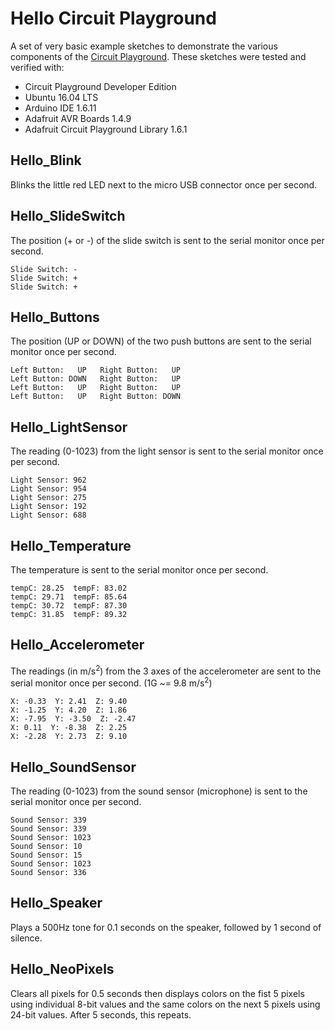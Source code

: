 # Hello Circuit Playground
A set of very basic example sketches to demonstrate the various components
of the [Circuit Playground](https://www.adafruit.com/products/3000).
These sketches were tested and verified with:
* Circuit Playground Developer Edition
* Ubuntu 16.04 LTS
* Arduino IDE 1.6.11
* Adafruit AVR Boards 1.4.9
* Adafruit Circuit Playground Library 1.6.1

## Hello_Blink
Blinks the little red LED next to the micro USB connector once per second.

## Hello_SlideSwitch
The position (+ or -) of the slide switch is sent to the serial monitor once
per second.
```
Slide Switch: -
Slide Switch: +
Slide Switch: +
```

## Hello_Buttons
The position (UP or DOWN) of the two push buttons are sent to the serial
monitor once per second.
```
Left Button:   UP   Right Button:   UP
Left Button: DOWN   Right Button:   UP
Left Button:   UP   Right Button:   UP
Left Button:   UP   Right Button: DOWN
```

## Hello_LightSensor
The reading (0-1023) from the light sensor is sent to the serial monitor once
per second.
```
Light Sensor: 962
Light Sensor: 954
Light Sensor: 275
Light Sensor: 192
Light Sensor: 688
```

## Hello_Temperature
The temperature is sent to the serial monitor once per second.
```
tempC: 28.25  tempF: 83.02
tempC: 29.71  tempF: 85.64
tempC: 30.72  tempF: 87.30
tempC: 31.85  tempF: 89.32
```

## Hello_Accelerometer
The readings (in m/s<sup>2</sup>) from the 3 axes of the accelerometer are sent
to the serial monitor once per second. (1G ~= 9.8 m/s<sup>2</sup>)
```
X: -0.33  Y: 2.41  Z: 9.40
X: -1.25  Y: 4.20  Z: 1.86
X: -7.95  Y: -3.50  Z: -2.47
X: 0.11  Y: -8.38  Z: 2.25
X: -2.28  Y: 2.73  Z: 9.10
```

## Hello_SoundSensor
The reading (0-1023) from the sound sensor (microphone) is sent to the serial
monitor once per second.
```
Sound Sensor: 339
Sound Sensor: 339
Sound Sensor: 1023
Sound Sensor: 10
Sound Sensor: 15
Sound Sensor: 1023
Sound Sensor: 336
```

## Hello_Speaker
Plays a 500Hz tone for 0.1 seconds on the speaker, followed by 1 second of
silence.

## Hello_NeoPixels
Clears all pixels for 0.5 seconds then displays colors on the fist 5 pixels
using individual 8-bit values and the same colors on the next 5 pixels using
24-bit values. After 5 seconds, this repeats.
